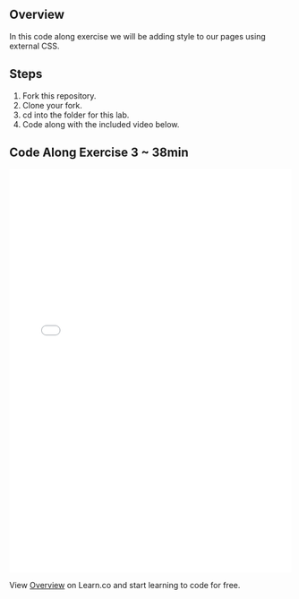 ## Overview

In this code along exercise we will be adding style to our pages using external CSS.

## Steps

1. Fork this repository.
2. Clone your fork.
3. cd into the folder for this lab.
4. Code along with the included video below.

## Code Along Exercise 3 ~ 38min

<iframe width="100%" height="720" src="//www.youtube.com/embed/aA8k-hK8qzg?rel=0&amp;controls=1&amp;showinfo=1" frameborder="0" allowfullscreen></iframe>

<p data-visibility='hidden'>View <a href='https://learn.co/lessons/htm-css-code-along-3' title='Overview'>Overview</a> on Learn.co and start learning to code for free.</p>
